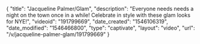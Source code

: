 {
    "title": "Jacqueline Palmer\/Glam",
    "description": "Everyone needs needs a night on the town once in a while! Celebrate in style with these glam looks for NYE!",
    "videoid": "191799669",
    "date_created": "1546106319",
    "date_modified": "1546466800",
    "type": "captivate",
    "layout": "video",
    "url": "\/v\/jacqueline-palmer-glam\/191799669"
}